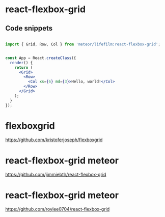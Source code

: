 # react-flexbox-grid

## Code snippets

```jsx

import { Grid, Row, Col } from 'meteor/lifefilm:react-flexbox-grid';


const App = React.createClass({
  render() {
    return (
      <Grid>
        <Row>
          <Col xs={6} md={3}>Hello, world!</Col>
        </Row>
      </Grid>
    );
  }
});
```

# flexboxgrid

<https://github.com/kristoferjoseph/flexboxgrid>

# react-flexbox-grid meteor

<https://github.com/jimmiebtlr/react-flexbox-grid>

# react-flexbox-grid meteor

<https://github.com/roylee0704/react-flexbox-grid>
